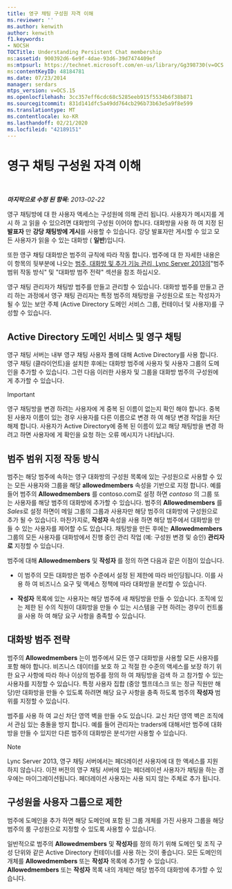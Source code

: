 ```yaml
---
title: 영구 채팅 구성원 자격 이해
ms.reviewer: ''
ms.author: kenwith
author: kenwith
f1.keywords:
- NOCSH
TOCTitle: Understanding Persistent Chat membership
ms:assetid: 900392d6-6e9f-4dae-93d6-39d7474409ef
ms:mtpsurl: https://technet.microsoft.com/en-us/library/Gg398730(v=OCS.15)
ms:contentKeyID: 48184781
ms.date: 07/23/2014
manager: serdars
mtps_version: v=OCS.15
ms.openlocfilehash: 3cc357eff6cdc68c5285eeb915f5534b6f38b871
ms.sourcegitcommit: 831d141dfc5a49dd764cb296b73b63e5a9f8e599
ms.translationtype: MT
ms.contentlocale: ko-KR
ms.lasthandoff: 02/21/2020
ms.locfileid: "42189151"
---
```

<div data-xmlns="http://www.w3.org/1999/xhtml">

<div class="topic" data-xmlns="http://www.w3.org/1999/xhtml" data-msxsl="urn:schemas-microsoft-com:xslt" data-cs="https://msdn.microsoft.com/">

<div data-asp="https://msdn2.microsoft.com/asp">

# <a name="understanding-persistent-chat-membership"></a>영구 채팅 구성원 자격 이해

</div>

<div id="mainSection">

<div id="mainBody">

<span> </span>

_**마지막으로 수정 된 항목:** 2013-02-22_

영구 채팅방에 대 한 사용자 액세스는 구성원에 의해 관리 됩니다. 사용자가 메시지를 게시 하 고 읽을 수 있으려면 대화방의 구성원 이어야 합니다. 대화방을 사용 하 여 지정 된 **발표자** 만 **강당 채팅방에 게시**를 사용할 수 있습니다. 강당 발표자만 게시할 수 있고 모든 사용자가 읽을 수 있는 대화방 ( **일반**)입니다.

또한 영구 채팅 대화방은 범주의 규칙에 따라 작동 합니다. 범주에 대 한 자세한 내용은이 항목의 뒷부분에 나오는 [범주, 대화방 및 추가 기능 관리, Lync Server 2013의](lync-server-2013-managing-categories-rooms-and-add-ins.md)"범주 범위 작동 방식" 및 "대화방 범주 전략" 섹션을 참조 하십시오.

영구 채팅 관리자가 채팅방 범주를 만들고 관리할 수 있습니다. 대화방 범주를 만들고 관리 하는 과정에서 영구 채팅 관리자는 특정 범주의 채팅방을 구성원으로 또는 작성자가 될 수 있는 보안 주체 (Active Directory 도메인 서비스 그룹, 컨테이너 및 사용자)를 구성할 수 있습니다.

<div>

## <a name="active-directory-domain-services-and-persistent-chat"></a>Active Directory 도메인 서비스 및 영구 채팅

영구 채팅 서버는 내부 영구 채팅 사용자 풀에 대해 Active Directory를 사용 합니다. 영구 채팅 (클라이언트)을 설치한 후에는 대화방 범주에 사용자 및 사용자 그룹의 도메인을 추가할 수 있습니다. 그런 다음 이러한 사용자 및 그룹을 대화방 범주의 구성원에 게 추가할 수 있습니다.

<div>


> [!IMPORTANT]  
> 영구 채팅방을 변경 하려는 사용자에 게 중복 된 이름이 없는지 확인 해야 합니다. 중복 된 사용자 이름이 있는 경우 사용자를 다른 이름으로 변경 하 여 해당 변경 작업을 차단 해제 합니다. 사용자가 Active Directory에 중복 된 이름이 있고 해당 채팅방을 변경 하려고 하면 사용자에 게 확인을 요청 하는 오류 메시지가 나타납니다.



</div>

</div>

<div>

## <a name="how-category-scoping-works"></a>범주 범위 지정 작동 방식

범주는 해당 범주에 속하는 영구 대화방의 구성원 목록에 있는 구성원으로 사용할 수 있는 모든 사용자와 그룹을 해당 **allowedmembers** 속성을 기반으로 지정 합니다. 예를 들어 범주의 **Allowedmembers** 를 contoso.com로 설정 하면 *contoso* 의 그룹 또는 사용자를 해당 범주의 대화방에 추가할 수 있습니다. 범주의 **Allowedmembers** 를 *Sales*로 설정 하면이 메일 그룹의 그룹과 사용자만 해당 범주의 대화방에 구성원으로 추가 될 수 있습니다. 마찬가지로, **작성자** 속성을 사용 하면 해당 범주에서 대화방을 만들 수 있는 사용자를 제어할 수도 있습니다. 채팅방을 만든 후에는 **Allowedmembers** 그룹의 모든 사용자를 대화방에서 진행 중인 관리 작업 (예: 구성원 변경 및 승인) **관리자로** 지정할 수 있습니다.

범주에 대해 **Allowedmembers** 및 **작성자** 를 정의 하면 다음과 같은 이점이 있습니다.

  - 이 범주의 모든 대화방은 범주 수준에서 설정 된 제한에 따라 바인딩됩니다. 이를 사용 하 여 비즈니스 요구 및 액세스 정책에 따라 대화방을 분리할 수 있습니다.

  - **작성자** 목록에 있는 사용자는 해당 범주에 새 채팅방을 만들 수 있습니다. 조직에 있는 제한 된 수의 직원이 대화방을 만들 수 있는 시스템을 구현 하려는 경우이 컨트롤을 사용 하 여 해당 요구 사항을 충족할 수 있습니다.

</div>

<div>

## <a name="room-category-strategies"></a>대화방 범주 전략

범주의 **Allowedmembers** 는이 범주에서 모든 영구 대화방을 사용할 모든 사용자를 포함 해야 합니다. 비즈니스 데이터를 보호 하 고 적절 한 수준의 액세스를 보장 하기 위한 요구 사항에 따라 하나 이상의 범주를 정의 하 여 채팅방을 검색 하 고 참가할 수 있는 사용자를 지정할 수 있습니다. 특정 사용자 집합 (중앙 헬프데스크 또는 정규 직원만 해당)만 대화방을 만들 수 있도록 하려면 해당 요구 사항을 충족 하도록 범주의 **작성자** 범위를 지정할 수 있습니다.

범주를 사용 하 여 교신 차단 영역 벽을 만들 수도 있습니다. 교신 차단 영역 벽은 조직에서 관심 있는 충돌을 방지 합니다. 예를 들어 관리자는 traders에 대해서만 범주에 대화방을 만들 수 있지만 다른 범주의 대화방은 분석가만 사용할 수 있습니다.

<div>


> [!NOTE]  
> Lync Server 2013, 영구 채팅 서버에서는 페더레이션 사용자에 대 한 액세스를 지원 하지 않습니다. 이전 버전의 영구 채팅 서버에 있는 페더레이션 사용자가 채팅을 하는 경우에는 마이그레이션됩니다. 페더레이션 사용자는 사용 되지 않는 주체로 추가 됩니다.



</div>

</div>

<div>

## <a name="narrowing-the-members-to-user-groups"></a>구성원을 사용자 그룹으로 제한

범주에 도메인을 추가 하면 해당 도메인에 포함 된 그룹 개체를 가진 사용자 그룹을 해당 범주의 룸 구성원으로 지정할 수 있도록 사용할 수 있습니다.

일반적으로 범주의 **Allowedmembers** 및 **작성자**를 정의 하기 위해 도메인 및 조직 구성 단위와 같은 Active Directory 컨테이너를 사용 하는 것이 좋습니다. 모든 도메인의 개체를 **Allowedmembers** 또는 **작성자** 목록에 추가할 수 있습니다. **Allowedmembers** 또는 **작성자** 목록 내의 개체만 해당 범주의 대화방에 추가할 수 있습니다.

</div>

</div>

<span> </span>

</div>

</div>

</div>

